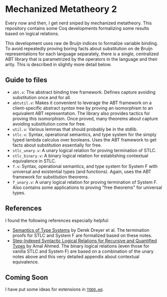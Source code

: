 # Mechanized Metatheory 2

Every now and then, I get nerd sniped by mechanized metatheory. This
repository contains some Coq developments formalizing some results
based on logical relations.

This development uses raw de Bruijn indices to formalize variable
binding. To avoid repeatedly proving boring facts about substitution
on de Bruijn representations for each language separately, there is a
single, centralized ABT library that is parametrized by the operators
in the language and their arity. This is described in slightly more
detail below.

## Guide to files

- `abt.v`: The abstract binding tree framework. Defines capture
  avoiding substitution once and for all.
- `abtutil.v`: Makes it convenient to leverage the ABT framework on a
  client-specific abstract *syntax* tree by proving an isomorphism to
  an equivalent ABT representation. The library also provides tactics
  for proving this isomorphism. Once proved, many theorems about
  capture avoiding substitution come for free.
- `util.v`: Various lemmas that should probably be in the stdlib.
- `stlc.v`: Syntax, operational semantics, and type system for the
  simply typed lambda calculus over booleans. Uses the ABT framework
  to get facts about substitution essentially for free.
- `stlc_unary.v`: A unary logical relation for proving termination of STLC.
- `stlc_binary.v`: A binary logical relation for establishing
  contextual equivalence in STLC.
- `f.v`: Syntax, operational semantics, and type system for System F
  with universal and existential types (and functions). Again, uses the ABT
  framework for substitution theorems.
- `f_unary.v`: A unary logical relation for proving termination of
  System F. Also contains some applications to proving "free theorems"
  for universal types.

## References

I found the following references especially helpful:

- [Semantics of Type Systems](https://plv.mpi-sws.org/semantics/2017/lecturenotes.pdf)
  by Derek Dreyer et al. The termination proofs for STLC and System F
  are formalized based on these notes.
- [Step-Indexed Syntactic Logical Relations for Recursive and Quantified Types](http://www.ccs.neu.edu/home/amal/papers/lr-recquant-techrpt.pdf)
  by Amal Ahmed. The binary logical relations (even those for vanilla
  STLC and System F) are based on a combination of the unary notes
  above and this very detailed appendix about contextual equivalence.

## Coming Soon

I have put some ideas for extensions in [`TODO.md`](TODO.md).
